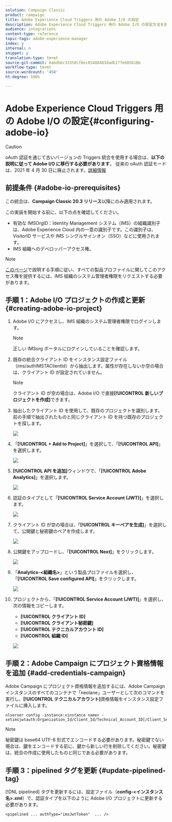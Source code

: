 ```yaml
---
solution: Campaign Classic
product: campaign
title: Adobe Experience Cloud Triggers 用の Adobe I/O の設定
description: Adobe Experience Cloud Triggers 用の Adobe I/O の設定方法を説明します
audience: integrations
content-type: reference
topic-tags: adobe-experience-manager
index: y
internal: n
snippet: y
translation-type: tm+mt
source-git-commit: 0abdbbc33350cf6ec85488483dadb177e685818b
workflow-type: tm+mt
source-wordcount: '458'
ht-degree: 100%

---
```



# Adobe Experience Cloud Triggers 用の Adobe I/O の設定{#configuring-adobe-io}

>[!CAUTION]
>
>oAuth 認証を通じて古いバージョンの Triggers 統合を使用する場合は、**以下の説明に従って Adobe I/O に移行する必要があります**。 従来の oAuth 認証モードは、2021 年 4 月 30 日に廃止されます。[詳細情報](https://experienceleaguecommunities.adobe.com/t5/adobe-analytics-discussions/adobe-analytics-legacy-api-end-of-life-notice/td-p/385411)

## 前提条件 {#adobe-io-prerequisites}

この統合は、**Campaign Classic 20.3 リリース**&#x200B;以降にのみ適用されます。

この実装を開始する前に、以下の点を確認してください。

* 有効な IMSOrgID：Identity Management システム（IMS）の組織識別子は、Adobe Experience Cloud 内の一意の識別子です。この識別子は、VisitorID サービスや IMS シングルサインオン（SSO）などに使用されます。
* IMS 組織へのデベロッパーアクセス権。

>[!NOTE]
>
>[このページ](https://helpx.adobe.com/jp/enterprise/admin-guide.html/jp/enterprise/using/manage-developers.ug.html)で説明する手順に従い、すべての製品プロファイルに関してこのアクセス権を提供するには、IMS 組織のシステム管理者権限をリクエストする必要があります。


## 手順 1：Adobe I/O プロジェクトの作成と更新 {#creating-adobe-io-project}

1. Adobe I/O にアクセスし、IMS 組織のシステム管理者権限でログインします。

   >[!NOTE]
   >
   > 正しい IMSorg ポータルにログインしていることを確認します。

1. 既存の統合クライアント ID をインスタンス設定ファイル（ims/authIMSTAClientId）から抽出します。属性が存在しないか空の場合は、クライアント ID が設定されていません。

   >[!NOTE]
   >
   >クライアント ID が空の場合は、Adobe I/O で直接&#x200B;**[!UICONTROL 新しいプロジェクトを作成]**&#x200B;できます。

1. 抽出したクライアント ID を使用して、既存のプロジェクトを識別します。 前の手順で抽出されたものと同じクライアント ID を持つ既存のプロジェクトを探します。

   ![](assets/do-not-localize/adobe_io_8.png)

1. 「**[!UICONTROL + Add to Project]**」を選択して、「**[!UICONTROL API]**」を選択します。

   ![](assets/do-not-localize/adobe_io_1.png)

1. **[!UICONTROL API を追加]**&#x200B;ウィンドウで、「**[!UICONTROL Adobe Analytics]**」を選択します。

   ![](assets/do-not-localize/adobe_io_2.png)

1. 認証のタイプとして「**[!UICONTROL Service Account (JWT)]**」を選択します。

   ![](assets/do-not-localize/adobe_io_3.png)

1. クライアント ID が空の場合は、「**[!UICONTROL キーペアを生成]**」を選択して、公開鍵と秘密鍵のペアを作成します。

   ![](assets/do-not-localize/adobe_io_4.png)

1. 公開鍵をアップロードし、「**[!UICONTROL Next]**」をクリックします。

   ![](assets/do-not-localize/adobe_io_5.png)

1. 「**Analytics-&lt;組織名>**」という製品プロファイルを選択し、「**[!UICONTROL Save configured API]**」をクリックします。

   ![](assets/do-not-localize/adobe_io_6.png)

1. プロジェクトから、「**[!UICONTROL Service Account (JWT)]**」を選択し、次の情報をコピーします。
   * **[!UICONTROL クライアント ID]**
   * **[!UICONTROL クライアント秘密鍵]**
   * **[!UICONTROL テクニカルアカウント ID]**
   * **[!UICONTROL 組織 ID]**

   ![](assets/do-not-localize/adobe_io_7.png)

## 手順 2：Adobe Campaign にプロジェクト資格情報を追加 {#add-credentials-campaign}

Adobe Campaign にプロジェクト資格情報を追加するには、Adobe Campaign インスタンスのすべてのコンテナで「neolane」ユーザーとして次のコマンドを実行し、**[!UICONTROL テクニカルアカウント]**&#x200B;資格情報をインスタンス設定ファイルに挿入します。

```
nlserver config -instance:<instance name> -setimsjwtauth:Organization_Id/Client_Id/Technical_Account_ID[/Client_Secret[/Base64_encoded_Private_Key]]
```

>[!NOTE]
>
>秘密鍵は base64 UTF-8 形式でエンコードする必要があります。秘密鍵でない場合は、鍵をエンコードする前に、鍵から新しい行を削除してください。秘密鍵は、統合の作成に使用したものと同じである必要があります。

## 手順 3：pipelined タグを更新 {#update-pipelined-tag}

[!DNL pipelined] タグを更新するには、設定ファイル（**config-&lt;インスタンス名>.xml**）で、認証タイプを以下のように Adobe I/O プロジェクトに更新する必要があります。

```
<pipelined ... authType="imsJwtToken"  ... />
```
